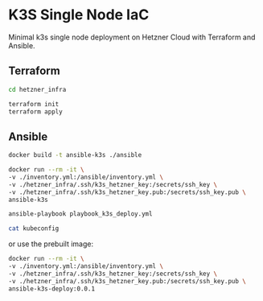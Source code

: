 # K3S Single Node IaC

Minimal k3s single node deployment on Hetzner Cloud with Terraform and Ansible.

## Terraform

```bash
cd hetzner_infra

terraform init
terraform apply
```

## Ansible

```bash
docker build -t ansible-k3s ./ansible

docker run --rm -it \
-v ./inventory.yml:/ansible/inventory.yml \
-v ./hetzner_infra/.ssh/k3s_hetzner_key:/secrets/ssh_key \
-v ./hetzner_infra/.ssh/k3s_hetzner_key.pub:/secrets/ssh_key.pub \
ansible-k3s

ansible-playbook playbook_k3s_deploy.yml

cat kubeconfig
```

or use the prebuilt image:

```bash
docker run --rm -it \
-v ./inventory.yml:/ansible/inventory.yml \
-v ./hetzner_infra/.ssh/k3s_hetzner_key:/secrets/ssh_key \
-v ./hetzner_infra/.ssh/k3s_hetzner_key.pub:/secrets/ssh_key.pub \
ansible-k3s-deploy:0.0.1
```
